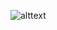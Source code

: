 ![alttext](https://github.com/charlie-gallagher/tidy-tuesday/blob/master/friends/friends_plots.png)
